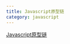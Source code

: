 ```yaml
---
title: Javascript原型链
category: javascript
---
```


[Javascript原型链](https://juejin.im/post/5d31ea79e51d457778117452)

